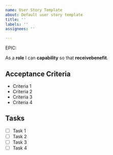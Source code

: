 ```yaml
---
name: User Story Template
about: Default user story template
title: ''
labels: ''
assignees: ''

---
```


EPIC: <epic>

As a **role** I can **capability** so that **receivebenefit**.

## Acceptance Criteria
* Criteria 1
* Criteria 2
* Criteria 3
* Criteria 4

## Tasks
- [ ] Task 1
- [ ] Task 2
- [ ] Task 3
- [ ] Task 4
